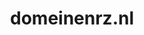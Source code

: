 ---
layout: post
title:  "domeinenrz.nl"
internal_url:  "/data/domeinenrz.nl.html"
categories: dutchgov
---